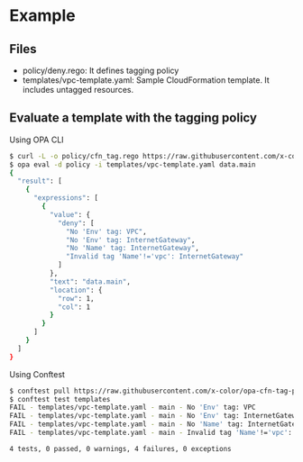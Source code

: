 # Example

## Files

- policy/deny.rego: It defines tagging policy
- templates/vpc-template.yaml: Sample CloudFormation template. It includes untagged resources.

## Evaluate a template with the tagging policy

Using OPA CLI

```bash
$ curl -L -o policy/cfn_tag.rego https://raw.githubusercontent.com/x-color/opa-cfn-tag-policy/main/policy/cfn_tag.rego
$ opa eval -d policy -i templates/vpc-template.yaml data.main
{
  "result": [
    {
      "expressions": [
        {
          "value": {
            "deny": [
              "No 'Env' tag: VPC",
              "No 'Env' tag: InternetGateway",
              "No 'Name' tag: InternetGateway",
              "Invalid tag 'Name'!='vpc': InternetGateway"
            ]
          },
          "text": "data.main",
          "location": {
            "row": 1,
            "col": 1
          }
        }
      ]
    }
  ]
}
```

Using Conftest

```sh
$ conftest pull https://raw.githubusercontent.com/x-color/opa-cfn-tag-policy/main/policy/cfn_tag.rego
$ conftest test templates
FAIL - templates/vpc-template.yaml - main - No 'Env' tag: VPC
FAIL - templates/vpc-template.yaml - main - No 'Env' tag: InternetGateway
FAIL - templates/vpc-template.yaml - main - No 'Name' tag: InternetGateway
FAIL - templates/vpc-template.yaml - main - Invalid tag 'Name'!='vpc': InternetGateway

4 tests, 0 passed, 0 warnings, 4 failures, 0 exceptions
```

